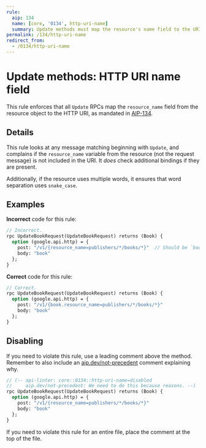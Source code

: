 ```yaml
---
rule:
  aip: 134
  name: [core, '0134', http-uri-name]
  summary: Update methods must map the resource's name field to the URI.
permalink: /134/http-uri-name
redirect_from:
  - /0134/http-uri-name
---
```


# Update methods: HTTP URI name field

This rule enforces that all `Update` RPCs map the `resource_name` field from the
resource object to the HTTP URI, as mandated in [AIP-134][].

## Details

This rule looks at any message matching beginning with `Update`, and complains
if the `resource_name` variable from the resource (not the request message) is not
included in the URI. It _does_ check additional bindings if they are present.

Additionally, if the resource uses multiple words, it ensures that word
separation uses `snake_case`.

## Examples

**Incorrect** code for this rule:

```proto
// Incorrect.
rpc UpdateBookRequest(UpdateBookRequest) returns (Book) {
  option (google.api.http) = {
    post: "/v1/{resource_name=publishers/*/books/*}"  // Should be `book.resource_name`.
    body: "book"
  };
}
```

**Correct** code for this rule:

```proto
// Correct.
rpc UpdateBookRequest(UpdateBookRequest) returns (Book) {
  option (google.api.http) = {
    post: "/v1/{book.resource_name=publishers/*/books/*}"
    body: "book"
  };
}
```

## Disabling

If you need to violate this rule, use a leading comment above the method.
Remember to also include an [aip.dev/not-precedent][] comment explaining why.

```proto
// (-- api-linter: core::0134::http-uri-name=disabled
//     aip.dev/not-precedent: We need to do this because reasons. --)
rpc UpdateBookRequest(UpdateBookRequest) returns (Book) {
  option (google.api.http) = {
    post: "/v1/{resource_name=publishers/*/books/*}"
    body: "book"
  };
}
```

If you need to violate this rule for an entire file, place the comment at the
top of the file.

[aip-134]: https://aip.dev/134
[aip.dev/not-precedent]: https://aip.dev/not-precedent
